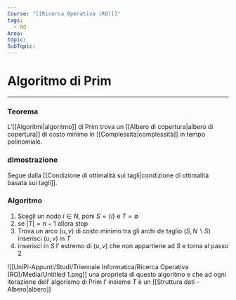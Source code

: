 ```yaml
---
Course: "[[Ricerca Operativa (RO)]]"
tags:
  - RO
Area: 
topic: 
SubTopic:
---
```


# Algoritmo di Prim
---

### Teorema

L’[[Algoritmi|algoritmo]] di Prim trova un [[Albero di copertura|albero di copertura]] di costo minimo in [[Complessita|complessità]] in tempo polinomiale.

### dimostrazione

Segue dalla [[Condizione di ottimalità sui tagli|condizione di ottimalità basata sui tagli]].

### Algoritmo

1. Scegli un nodo $i \in N$, poni $S = \{i\}$ e $T = \emptyset$
2. se $|T|= n-1$ allora stop
3. Trova un arco $(u,v)$ di costo minimo tra gli archi de taglio $(S,N \backslash S)$ inserisci $(u,v)$ in  $T$
4. inserisci in $S$ l’ estremo di $(u,v)$ che non appartiene ad $S$ e torna al passo $2$

![[UniPi-Appunti/Studi/Triennale Informatica/Ricerca Operativa (RO)/Media/Untitled 1.png]]
una proprieta di questo algoritmo e che ad ogni iterazione dell’ algorismo di Prim l‘ insieme  $T$ è un [[Struttura dati - Albero|albero]]

